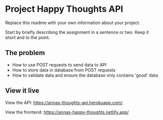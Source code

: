 # Project Happy Thoughts API

Replace this readme with your own information about your project.

Start by briefly describing the assignment in a sentence or two. Keep it short and to the point.

## The problem

- How to use POST requests to send data to API
- How to store data in database from POST requests
- How to validate data and ensure the database only contains 'good' data

## View it live

View the API:
https://annas-thoughts-api.herokuapp.com/

View the frontend:
https://annas-happy-thoughts.netlify.app/

